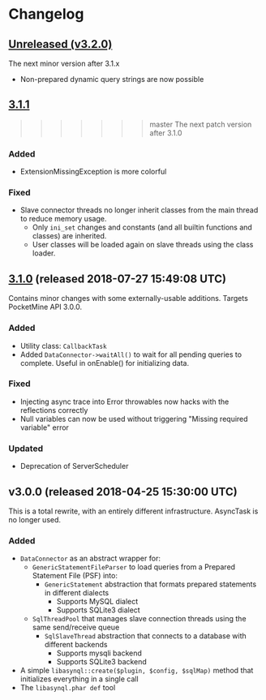 # Changelog

## [Unreleased (v3.2.0)](https://github.com/poggit/libasynql/compare/v3.1.1...dev)
The next minor version after 3.1.x
- Non-prepared dynamic query strings are now possible

## [3.1.1](https://github.com/poggit/libasynql/compare/v3.1.0...v3.1.1)
>>>>>>> master
The next patch version after 3.1.0

### Added
- ExtensionMissingException is more colorful

### Fixed
- Slave connector threads no longer inherit classes from the main thread to reduce memory usage.
  - Only `ini_set` changes and constants (and all builtin functions and classes) are inherited.
  - User classes will be loaded again on slave threads using the class loader.

## [3.1.0](https://github.com/poggit/libasynql/compare/v3.0.0...v3.1.0) (released 2018-07-27 15:49:08 UTC)
Contains minor changes with some externally-usable additions. Targets PocketMine API 3.0.0.

### Added
- Utility class: `CallbackTask`
- Added `DataConnector->waitAll()` to wait for all pending queries to complete. Useful in onEnable() for initializing data.

### Fixed
- Injecting async trace into Error throwables now hacks with the reflections correctly
- Null variables can now be used without triggering "Missing required variable" error

### Updated
- Deprecation of ServerScheduler
 
## v3.0.0 (released 2018-04-25 15:30:00 UTC)
This is a total rewrite, with an entirely different infrastructure. AsyncTask is no longer used.

### Added
- `DataConnector` as an abstract wrapper for:
  - `GenericStatementFileParser` to load queries from a Prepared Statement File (PSF) into:
    - `GenericStatement` abstraction that formats prepared statements in different dialects
      - Supports MySQL dialect
      - Supports SQLite3 dialect
  - `SqlThreadPool` that manages slave connection threads using the same send/receive queue
    - `SqlSlaveThread` abstraction that connects to a database with different backends
      - Supports mysqli backend
      - Supports SQLite3 backend
- A simple `libasynql::create($plugin, $config, $sqlMap)` method that initializes everything in a single call
- The `libasynql.phar def` tool

